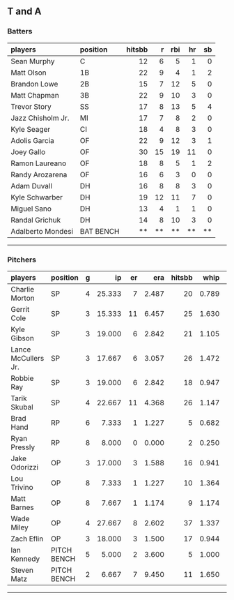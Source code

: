 ## T and A

### Batters

 
|players           |position  | hitsbb|  r| rbi| hr| sb| 
|:-----------------|:---------|------:|--:|---:|--:|--:| 
|Sean Murphy       |C         |     12|  6|   5|  1|  0| 
|Matt Olson        |1B        |     22|  9|   4|  1|  2| 
|Brandon Lowe      |2B        |     15|  7|  12|  5|  0| 
|Matt Chapman      |3B        |     22|  9|  10|  3|  0| 
|Trevor Story      |SS        |     17|  8|  13|  5|  4| 
|Jazz Chisholm Jr. |MI        |     17|  7|   8|  2|  0| 
|Kyle Seager       |CI        |     18|  4|   8|  3|  0| 
|Adolis Garcia     |OF        |     22|  9|  12|  3|  1| 
|Joey Gallo        |OF        |     30| 15|  19| 11|  0| 
|Ramon Laureano    |OF        |     18|  8|   5|  1|  2| 
|Randy Arozarena   |OF        |     16|  6|   3|  0|  0| 
|Adam Duvall       |DH        |     16|  8|   8|  3|  0| 
|Kyle Schwarber    |DH        |     19| 12|  11|  7|  0| 
|Miguel Sano       |DH        |     13|  4|   1|  1|  0| 
|Randal Grichuk    |DH        |     14|  8|  10|  3|  0| 
|Adalberto Mondesi |BAT BENCH |     **| **|  **| **| **| 


* * *

### Pitchers

 
|players             |position    |  g|     ip| er|   era| hitsbb|  whip| so|  w| sv| 
|:-------------------|:-----------|--:|------:|--:|-----:|------:|-----:|--:|--:|--:| 
|Charlie Morton      |SP          |  4| 25.333|  7| 2.487|     20| 0.789| 32|  2|  0| 
|Gerrit Cole         |SP          |  3| 15.333| 11| 6.457|     25| 1.630| 18|  0|  0| 
|Kyle Gibson         |SP          |  3| 19.000|  6| 2.842|     21| 1.105| 24|  1|  0| 
|Lance McCullers Jr. |SP          |  3| 17.667|  6| 3.057|     26| 1.472| 23|  2|  0| 
|Robbie Ray          |SP          |  3| 19.000|  6| 2.842|     18| 0.947| 22|  2|  0| 
|Tarik Skubal        |SP          |  4| 22.667| 11| 4.368|     26| 1.147| 24|  1|  0| 
|Brad Hand           |RP          |  6|  7.333|  1| 1.227|      5| 0.682|  7|  0|  4| 
|Ryan Pressly        |RP          |  8|  8.000|  0| 0.000|      2| 0.250| 14|  0|  6| 
|Jake Odorizzi       |OP          |  3| 17.000|  3| 1.588|     16| 0.941|  9|  1|  0| 
|Lou Trivino         |OP          |  8|  7.333|  1| 1.227|     10| 1.364|  6|  0|  1| 
|Matt Barnes         |OP          |  8|  7.667|  1| 1.174|      9| 1.174| 10|  1|  4| 
|Wade Miley          |OP          |  4| 27.667|  8| 2.602|     37| 1.337| 20|  1|  0| 
|Zach Eflin          |OP          |  3| 18.000|  3| 1.500|     17| 0.944| 11|  2|  0| 
|Ian Kennedy         |PITCH BENCH |  5|  5.000|  2| 3.600|      5| 1.000|  5|  0|  3| 
|Steven Matz         |PITCH BENCH |  2|  6.667|  7| 9.450|     11| 1.650|  7|  0|  0| 


* * *


